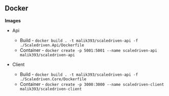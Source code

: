 **Docker**
----------

**Images**

- Api 
    - Build  - ``docker build . -t malik393/scaledriven-api -f ./Scaledriven.Api/Dockerfile``
    - Container - ``docker create -p 5001:5001 --name scaledriven-api  malik393/scaledriven-api``
    
- Client
    - Build  - ``docker build . -t malik393/scaledriven-api -f ./Scaledriven.Core/Dockerfile``
    - Container - ``docker create -p 3000:3000 --name scaledriven-client  malik393/scaledriven-client``
